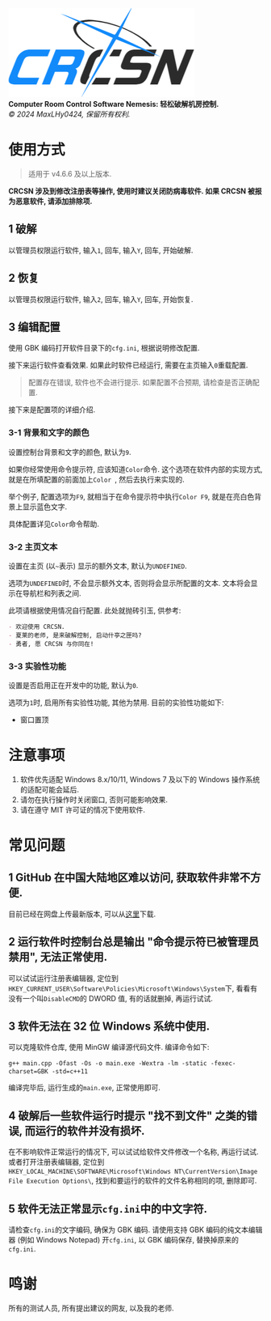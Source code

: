 ![logo](logo.png)\
**Computer Room Control Software Nemesis: 轻松破解机房控制.**\
*©️ 2024 MaxLHy0424, 保留所有权利.*

# 使用方式

> 适用于 v4.6.6 及以上版本.

**CRCSN 涉及到修改注册表等操作, 使用时建议关闭防病毒软件. 如果 CRCSN 被报为恶意软件, 请添加排除项.**

## 1 破解

以管理员权限运行软件, 输入`1`, 回车, 输入`Y`, 回车, 开始破解.

## 2 恢复

以管理员权限运行软件, 输入`2`, 回车, 输入`Y`, 回车, 开始恢复.

## 3 编辑配置

使用 GBK 编码打开软件目录下的`cfg.ini`, 根据说明修改配置.

接下来运行软件查看效果. 如果此时软件已经运行, 需要在主页输入`0`重载配置.

> 配置存在错误, 软件也不会进行提示. 如果配置不合预期, 请检查是否正确配置.

接下来是配置项的详细介绍.

### 3-1 背景和文字的颜色

设置控制台背景和文字的颜色, 默认为`9`.

如果你经常使用命令提示符, 应该知道`Color`命令. 这个选项在软件内部的实现方式, 就是在所填配置的前面加上`Color `, 然后去执行来实现的.

举个例子, 配置选项为`F9`, 就相当于在命令提示符中执行`Color F9`, 就是在亮白色背景上显示蓝色文字.

具体配置详见`Color`命令帮助.

### 3-2 主页文本

设置在主页 (以`~`表示) 显示的额外文本, 默认为`UNDEFINED`.

选项为`UNDEFINED`时, 不会显示额外文本, 否则将会显示所配置的文本. 文本将会显示在导航栏和列表之间.

此项请根据使用情况自行配置. 此处就抛砖引玉, 供参考:
````Markdown
- 欢迎使用 CRCSN.
- 夏莱的老师, 是来破解控制, 启动什亭之匣吗?
- 勇者, 愿 CRCSN 与你同在!
````

### 3-3 实验性功能

设置是否启用正在开发中的功能, 默认为`0`.

选项为`1`时, 启用所有实验性功能, 其他为禁用. 目前的实验性功能如下:
- 窗口置顶

# 注意事项

1. 软件优先适配 Windows 8.x/10/11, Windows 7 及以下的 Windows 操作系统的适配可能会延后.
2. 请勿在执行操作时关闭窗口, 否则可能影响效果.
3. 请在遵守 MIT 许可证的情况下使用软件.

# 常见问题

## 1 GitHub 在中国大陆地区难以访问, 获取软件非常不方便.

目前已经在网盘上传最新版本, 可以从[这里](https://www.123pan.com/s/HmR8jv-tZLN.html)下载.

## 2 运行软件时控制台总是输出 "命令提示符已被管理员禁用", 无法正常使用.

可以试试运行注册表编辑器, 定位到`HKEY_CURRENT_USER\Software\Policies\Microsoft\Windows\System`下, 看看有没有一个叫`DisableCMD`的 DWORD 值, 有的话就删掉, 再运行试试.

## 3 软件无法在 32 位 Windows 系统中使用.

可以克隆软件仓库, 使用 MinGW 编译源代码文件. 编译命令如下:
````Batch
g++ main.cpp -Ofast -Os -o main.exe -Wextra -lm -static -fexec-charset=GBK -std=c++11
````
编译完毕后, 运行生成的`main.exe`, 正常使用即可.

## 4 破解后一些软件运行时提示 "找不到文件" 之类的错误, 而运行的软件并没有损坏.

在不影响软件正常运行的情况下, 可以试试给软件文件修改一个名称, 再运行试试. 或者打开注册表编辑器, 定位到`HKEY_LOCAL_MACHINE\SOFTWARE\Microsoft\Windows NT\CurrentVersion\Image File Execution Options\`, 找到和要运行的软件的文件名称相同的项, 删除即可.

## 5 软件无法正常显示`cfg.ini`中的中文字符.

请检查`cfg.ini`的文字编码, 确保为 GBK 编码. 请使用支持 GBK 编码的纯文本编辑器 (例如 Windows Notepad) 开`cfg.ini`, 以 GBK 编码保存, 替换掉原来的`cfg.ini`.

# 鸣谢

所有的测试人员, 所有提出建议的网友, 以及我的老师.